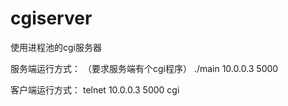 # cgiserver
使用进程池的cgi服务器

服务端运行方式： （要求服务端有个cgi程序）
./main 10.0.0.3 5000

客户端运行方式：
telnet 10.0.0.3 5000
cgi
